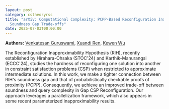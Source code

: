 ```yaml
---
layout: post
category: cstheoryrss
title: "arXiv: Computational Complexity: PCPP-Based Reconfiguration Inapproximability: Query Complexity vs.
  Soundness Gap Trade-offs"
date: 2025-07-03T00:00:00
---
```


**Authors:** [Venkatesan Guruswami](https://dblp.uni-trier.de/search?q=Venkatesan+Guruswami), [Xuandi Ren](https://dblp.uni-trier.de/search?q=Xuandi+Ren), [Kewen Wu](https://dblp.uni-trier.de/search?q=Kewen+Wu)

The Reconfiguration Inapproximability Hypothesis (RIH), recently established
by Hirahara-Ohsaka (STOC'24) and Karthik-Manurangsi (ECCC'24), studies the
hardness of reconfiguring one solution into another in constraint satisfaction
problems (CSP) when restricted to approximate intermediate solutions. In this
work, we make a tighter connection between RIH's soundness gap and that of
probabilistically checkable proofs of proximity (PCPP). Consequently, we
achieve an improved trade-off between soundness and query complexity in Gap CSP
Reconfiguration. Our approach leverages a parallelization framework, which also
appears in some recent parameterized inapproximability results.